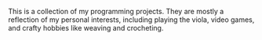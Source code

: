 This is a collection of my programming projects. They are mostly a reflection of my personal interests, including playing the viola, video games, and crafty hobbies like weaving and crocheting. 
